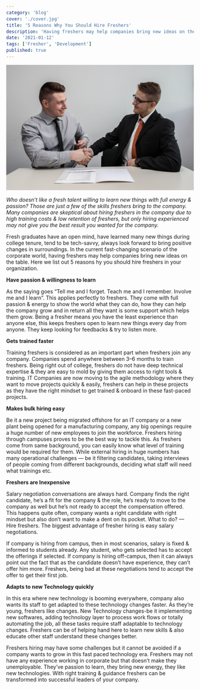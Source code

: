 ```yaml
---
category: 'blog'
cover: './cover.jpg'
title: '5 Reasons Why You Should Hire Freshers'
description: 'Having freshers may help companies bring new ideas on the table.'
date: '2021-01-12'
tags: ['Fresher', 'Development']
published: true
---
```


![5-reasons-why-you-should-hire-freshers](./cover.jpg)

_Who doesn’t like a fresh talent willing to learn new things with full energy & passion? Those are just a few of the skills freshers bring to the company. Many companies are skeptical about hiring freshers in the company due to high training costs & low retention of freshers, but only hiring experienced may not give you the best result you wanted for the company._

Fresh graduates have an open mind, have learned many new things during college tenure, tend to be tech-savvy, always look forward to bring positive changes in surroundings. In the current fast-changing scenario of the corporate world, having freshers may help companies bring new ideas on the table. Here we list out 5 reasons hy you should hire freshers in your organization.

**Have passion & willingness to learn**

As the saying goes “Tell me and I forget. Teach me and I remember. Involve me and I learn”. This applies perfectly to freshers. They come with full passion & energy to show the world what they can do, how they can help the company grow and in return all they want is some support which helps them grow. Being a fresher means you have the least experience than anyone else, this keeps freshers open to learn new things every day from anyone. They keep looking for feedbacks & try to listen more.

**Gets trained faster**

Training freshers is considered as an important part when freshers join any company. Companies spend anywhere between 3–6 months to train freshers. Being right out of college, freshers do not have deep technical expertise & they are easy to mold by giving them access to right tools & training. IT Companies are now moving to the agile methodology where they want to move projects quickly & easily, freshers can help in these projects as they have the right mindset to get trained & onboard in these fast-paced projects.

**Makes bulk hiring easy**

Be it a new project being migrated offshore for an IT company or a new plant being opened for a manufacturing company, any big openings require a huge number of new employees to join the workforce. Freshers hiring through campuses proves to be the best way to tackle this. As freshers come from same background, you can easily know what level of training would be required for them. While external hiring in huge numbers has many operational challenges — be it filtering candidates, taking interviews of people coming from different backgrounds, deciding what staff will need what trainings etc.

**Freshers are Inexpensive**

Salary negotiation conversations are always hard. Company finds the right candidate, he’s a fit for the company & the role, he’s ready to move to the company as well but he’s not ready to accept the compensation offered. This happens quite often, company wants a right candidate with right mindset but also don’t want to make a dent on its pocket. What to do? — Hire freshers. The biggest advantage of fresher hiring is easy salary negotiations.

If company is hiring from campus, then in most scenarios, salary is fixed & informed to students already. Any student, who gets selected has to accept the offerings if selected. If company is hiring off-campus, then it can always point out the fact that as the candidate doesn’t have experience, they can’t offer him more. Freshers, being bad at these negotiations tend to accept the offer to get their first job.

**Adapts to new Technology quickly**

In this era where new technology is booming everywhere, company also wants its staff to get adapted to these technology changes faster. As they’re young, freshers like changes. New Technology changes-be it implementing new softwares, adding technology layer to process work flows or totally automating the job, all these tasks require staff adaptable to technology changes. Freshers can be of helping hand here to learn new skills & also educate other staff understand these changes better.

Freshers hiring may have some challenges but it cannot be avoided if a company wants to grow in this fast paced technology era. Freshers may not have any experience working in corporate but that doesn’t make they unemployable. They’ve passion to learn, they bring new energy, they like new technologies. With right training & guidance freshers can be transformed into successful leaders of your company.
